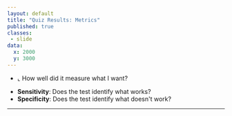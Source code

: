 ```yaml
---
layout: default
title: "Quiz Results: Metrics"
published: true
classes:
 - slide
data:
  x: 2000
  y: 3000
---
```


  - ⌞ How well did it measure what I want?

  * __Sensitivity__: Does the test identify what works?
  * __Specificity__: Does the test identify what doesn't work?

---


